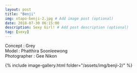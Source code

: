 ```yaml
---
layout: post
title: "Benji"
img: xtapo-benji-2.jpg # Add image post (optional)
date: 2018-07-30 06:15:00
description: Sexy Girl! # Add post description (optional)
tag: [sexy]
---
```

Concept : Grey  
Model : Phatthira Soonleewong  
Photographer : Gee Nikon               

{% include image-gallery.html folder="/assets/img/benji-2/" %}
